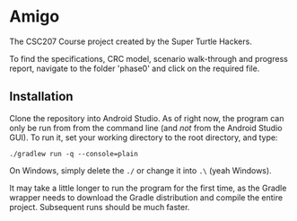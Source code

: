 # Amigo

The CSC207 Course project created by the Super Turtle Hackers.

To find the specifications, CRC model, scenario walk-through and progress report, navigate to the folder 'phase0' and click on the required file.

## Installation
Clone the repository into Android Studio. As of right now, the program can only be run from from the command line (and _not_ from the Android Studio GUI). To run it, set your working directory to the root directory, and type:

`./gradlew run -q --console=plain`

On Windows, simply delete the `./` or change it into `.\` (yeah Windows).

It may take a little longer to run the program for the first time, as the Gradle wrapper needs to download the Gradle distribution and compile the entire project. Subsequent runs should be much faster.
